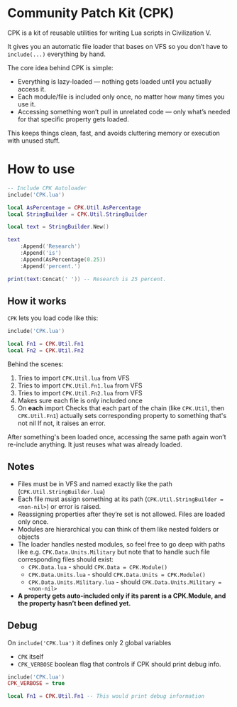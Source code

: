 # Community Patch Kit (CPK)

CPK is a kit of reusable utilities for writing Lua scripts in Civilization V.

It gives you an automatic file loader that bases on VFS
so you don’t have to `include(...)` everything by hand.

The core idea behind CPK is simple:

- Everything is lazy-loaded — nothing gets loaded until you actually access it.
- Each module/file is included only once, no matter how many times you use it.
- Accessing something won’t pull in unrelated code — only what’s needed for that specific property gets loaded.

This keeps things clean, fast, and avoids cluttering memory or execution with unused stuff.

# How to use

```lua
-- Include CPK Autoloader
include('CPK.lua')

local AsPercentage = CPK.Util.AsPercentage
local StringBuilder = CPK.Util.StringBuilder

local text = StringBuilder.New()

text
	:Append('Research')
	:Append('is')
	:Append(AsPercentage(0.25))
	:Append('percent.')

print(text:Concat(' ')) -- Research is 25 percent.
```

## How it works

`CPK` lets you load code like this:

```lua
include('CPK.lua')

local Fn1 = CPK.Util.Fn1
local Fn2 = CPK.Util.Fn2
```

Behind the scenes:

1. Tries to import `CPK.Util.lua` from VFS
2. Tries to import `CPK.Util.Fn1.lua` from VFS
3. Tries to import `CPK.Util.Fn2.lua` from VFS
4. Makes sure each file is only included once
5. On **each** import Checks that each part of the chain
   (like `CPK.Util`, then `CPK.Util.Fn1`) actually sets corresponding
   property to something that's not nil
   If not, it raises an error.

After something's been loaded once,
accessing the same path again won’t re-include anything.
It just reuses what was already loaded.

## Notes

- Files must be in VFS and named exactly like the path (`CPK.Util.StringBuilder.lua`)
- Each file must assign something
  at its path (`CPK.Util.StringBuilder = <non-nil>`) or error is raised.
- Reassigning properties after they’re set is not allowed.
  Files are loaded only once.
- Modules are hierarchical you can think of them like nested folders or objects
- The loader handles nested modules, so feel free to go deep with paths like
  e.g. `CPK.Data.Units.Military` but note that to handle such file
  corresponding files should exist:
  - `CPK.Data.lua` - should `CPK.Data = CPK.Module()`
  - `CPK.Data.Units.lua` - should `CPK.Data.Units = CPK.Module()`
  - `CPK.Data.Units.Military.lua` - should `CPK.Data.Units.Military = <non-nil>`
- **A property gets auto-included only if its parent is a CPK.Module, and the property hasn’t been defined yet.**

## Debug

On `include('CPK.lua')` it defines only 2 global variables

- `CPK` itself
- `CPK_VERBOSE` boolean flag that controls if CPK should print debug info.

```lua
include('CPK.lua')
CPK_VERBOSE = true

local Fn1 = CPK.Util.Fn1 -- This would print debug information
```
